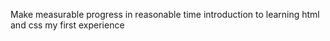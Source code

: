 Make measurable progress in reasonable time 
introduction to learning html and css
my first experience
